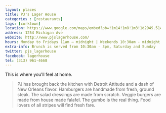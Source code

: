 ```yaml
---
layout: places
title: PJ's Lager House
categories : [restaurants]
tags: [corktown]
location: https://www.google.com/maps/embed?pb=!1m14!1m8!1m3!1d2949.514192435883!2d-83.06318854999999!3d42.3315595!3m2!1i1024!2i768!4f13.1!3m3!1m2!1s0x883b2d48aada8b89%3A0x273e5d48455055dc!2sPJ&#39;s+Lager+House!5e0!3m2!1sen!2sus!4v1391923933760
address: 1254 Michigan Ave
website: http://www.pjslagerhouse.com/
hours: Monday to Fridays 11am – midnight | Weekends 10:30am - midnight
extra-info: Brunch is served from 10:30am - 3pm, Saturday and Sunday
twitter: pjs_lagerhouse
facebook: lagerhouse
tel: (313) 961-4668
---
```



This is where you'll feel at home.

<blockquote>
  <p>
     PJ has brought back the kitchen with Detroit Attitude and a dash of New Orleans flavor.
     Hamburgers are handmade from fresh, ground steak. The salad dressings are made from scratch.
     Veggie burgers are made from house made falafel.
     The gumbo is the real thing. Food lovers of all stripes will find fresh fare.
  </p>
</blockquote>
